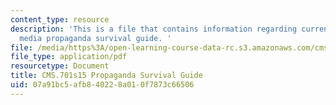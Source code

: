 ```yaml
---
content_type: resource
description: 'This is a file that contains information regarding current debates in
  media propaganda survival guide. '
file: /media/https%3A/open-learning-course-data-rc.s3.amazonaws.com/cms-701-current-debates-in-media-spring-2015/07a91bc5afb840228a010f7873c66506_MITCMS_701S15_SrvivalGuid.pdf
file_type: application/pdf
resourcetype: Document
title: CMS.701s15 Propaganda Survival Guide
uid: 07a91bc5-afb8-4022-8a01-0f7873c66506
---
```

